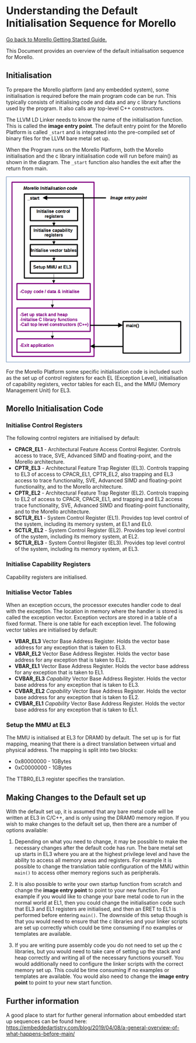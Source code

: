 # Understanding the Default Initialisation Sequence for Morello

 [Go back to Morello Getting Started Guide.](./../../../../morello-getting-started.md)

This Document provides an overview of the default initialisation sequence for Morello.

## Initialisation
To prepare the Morello platform (and any embedded system), some initialisation is required before the main program code can be run. This typically consists of initialising code and data and any c library functions used by the program. It also calls any top-level C++ constructors. 

The LLVM LD Linker needs to know the name of the initialisation function. This is called the **image entry point**. The default entry point for the Morello Platform is called `_start` and is integrated into the pre-compiled set of binary files for the LLVM bare metal set up.

When the Program runs on the Morello Platform, both the Morello initialisation and the c library initialisation code will run before main() as shown in the diagram. The `_start` function also handles the exit after the return from main.

![Initialisation Sequence](./InitSequence.gif)

For the Morello Platform some specific initialisation code is included such as the set up of control registers for each EL (Exception Level), initialisation of capability registers, vector tables for each EL, and the MMU (Memory Management Unit) for EL3.

## Morello Initialisation Code

### Initialise Control Registers
The following control registers are initialised by default:
* **CPACR_EL1** - Architectural Feature Access Control Register. Controls access to trace, SVE, Advanced SIMD and floating-point, and the Morello architecture.
* **CPTR_EL3** - Architectural Feature Trap Register (EL3). Controls trapping to EL3 of access to CPACR_EL1, CPTR_EL2, also trapping and EL3 access to trace functionality, SVE, Advanced SIMD and floating-point functionality, and to the Morello architecture.
* **CPTR_EL2** - Architectural Feature Trap Register (EL2). Controls trapping to EL2 of access to CPACR, CPACR_EL1, and trapping and EL2 access trace functionality, SVE, Advanced SIMD and floating-point functionality, and to the Morello architecture.
* **SCTLR_EL1** - System Control Register (EL1). Provides top level control of the system, including its memory system, at EL1 and EL0.
* **SCTLR_EL2** - System Control Register (EL2). Provides top level control of the system, including its memory system, at EL2.
* **SCTLR_EL3** - System Control Register (EL3). Provides top level control of the system, including its memory system, at EL3.

### Initialise Capability Registers
Capability registers are initialised.

### Initialise Vector Tables

When an exception occurs, the processor executes handler code to deal with the exception. The location in memory where the handler is stored is called the exception vector. Exception vectors are stored in a table of a fixed format. There is one table for each exception level. The following vector tables are initialised by default:

* **VBAR_EL3** Vector Base Address Register. Holds the vector base address for any exception that is taken to EL3.
* **VBAR_EL2** Vector Base Address Register. Holds the vector base address for any exception that is taken to EL2.
* **VBAR_EL1** Vector Base Address Register. Holds the vector base address for any exception that is taken to EL1.
* **CVBAR_EL3** *Capability* Vector Base Address Register. Holds the vector base address for any exception that is taken to EL3.
* **CVBAR_EL2** *Capability* Vector Base Address Register. Holds the vector base address for any exception that is taken to EL2.
* **CVBAR_EL1** *Capability* Vector Base Address Register. Holds the vector base address for any exception that is taken to EL1.


### Setup the MMU at EL3
The MMU is initialised at EL3 for DRAM0 by default. The set up is for flat mapping, meaning that there is a direct translation between virtual and physical address. The mapping is split into two blocks:
* 0x80000000 - 1GBytes
* 0xC0000000 - 1GBytes

The TTBR0_EL3 register specifies the translation.

## Making Changes to the Default set up
With the default set up, it is assumed that any bare metal code will be written at EL3 in C/C++, and is only using the DRAM0 memory region. If you wish to make changes to the default set up, then there are a number of options available:

1. Depending on what you need to change, it may be possible to make the necessary changes after the default code has run. The bare metal set up starts in EL3 where you are at the highest privilege level and have the ability to access all memory areas and registers. For example it is possible to change the translation table configuration of the MMU within `main()` to access other memory regions such as peripherals.

2. It is also possible to write your own startup function from scratch and change the **image entry point** to point to your new function. For example if you would like to change your bare metal code to run in the normal world at EL1, then you could change the initialisation code such that  EL3 and EL1 registers are initialised, and then an ERET to EL1 is performed before entering `main()`. The downside of this setup though is that you would need to ensure that the c libraries and your linker scripts are set up correctly which could be time consuming if no examples or templates are available.

3. If you are writing pure assembly code you do not need to set up the c libraries, but you would need to take care of setting up the stack and heap correctly and writing all of the necessary functions yourself. You would additionally need to configure the linker scripts with the correct memory set up. This could be time consuming if no examples or templates are available. You would also need to change the **image entry point** to point to your new start function.

## Further information
A good place to start for further general information about embedded start up sequences can be found here:
https://embeddedartistry.com/blog/2019/04/08/a-general-overview-of-what-happens-before-main/ 

